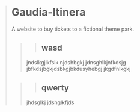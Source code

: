 > # Gaudia-Itinera
> A website to buy tickets to a fictional theme park.
>
>>> ## wasd
>> jndslkgjlkfslk
>> njdshbgkj
>> jdnsghlkjnfkdsjg
>> jbfkdsjbgkjdsbkgjbkdusyhebgj
>> jkgdfnlkgkj
>
>>> ## qwerty
>> jhdsglkj
>> jdshglkfjds
